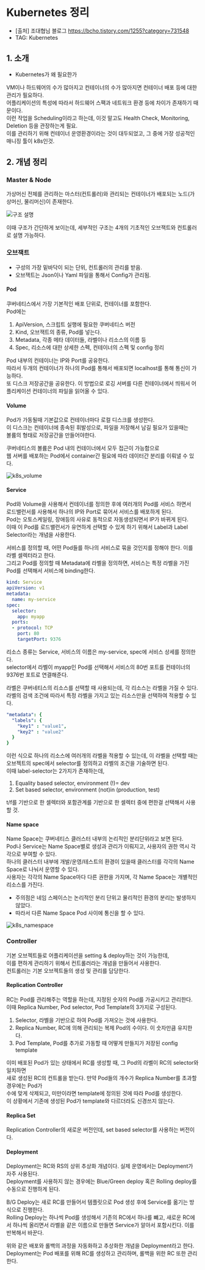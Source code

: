 # Kubernetes 정리

* [출처] 조대협님 블로그 <https://bcho.tistory.com/1255?category=731548>
* TAG: Kubernetes

## 1. 소개

* Kubernetes가 왜 필요한가

VM이나 하드웨어의 수가 많아지고 컨테이너의 수가 많아지면 컨테이너 배포 등에 대한 관리가 필요하다. \
어플리케이션의 특성에 따라서 하드웨어 스팩과 네트워크 환경 등에 차이가 존재하기 때문이다. \
이런 작업을 Scheduling이라고 하는데, 이것 말고도 Health Check, Monitoring, Deletion 등을 관장하는게 필요. \
이를 관리하기 위해 컨테이너 운영환경이라는 것이 대두되었고, 그 중에 가장 성공적인 매니징 툴이 k8s인것.

## 2. 개념 정리

### Master & Node

가상머신 전체를 관리하는 마스터(컨트롤러)와 관리되는 컨테이너가 배포되는 노드(가상머신, 물리머신)이 존재한다.

![구조 설명](./k8s_struct.png)

이때 구조가 간단하게 보이는데, 세부적인 구조는 4개의 기초적인 오브잭트와 컨트롤러로 설명 가능하다.

### 오브잭트

* 구성의 가장 밑바닥이 되는 단위, 컨트롤러의 관리를 받음.
* 오브잭트는 Json이나 Yaml 파일을 통해서 Config가 관리됨.

#### Pod

쿠버네티스에서 가장 기본적인 배포 단위로, 컨테이너를 포함한다. \
Pod에는

1. ApiVersion, 스크립트 실행에 필요한 쿠버네티스 버전
2. Kind, 오브잭트의 종류, Pod를 넣는다.
3. Metadata, 각종 메타 데이터들, 라벨이나 리소스의 이름 등
4. Spec, 리소스에 대한 상세한 스펙, 컨테이너의 스펙 및 config 정리

Pod 내부의 컨테이너는 IP와 Port를 공유한다. \
따라서 두개의 컨테이너가 하나의 Pod를 통해서 배포되면 localhost를 통해 통신이 가능하다. \
또 디스크 저장공간을 공유한다. 이 방법으로 로깅 서버를 다른 컨테이너에서 띄워서 어플리케이션 컨테이너의 파일을 읽어올 수 있다.

#### Volume

Pod가 가동될때 기본값으로 컨테이너마다 로컬 디스크를 생성한다. \
이 디스크는 컨테이너에 종속된 휘발성으로, 파일을 저장해서 남길 필요가 있을때는 \
볼륨의 형태로 저장공간을 만들어야한다.

쿠버네티스의 볼륨은 Pod 내의 컨테이너에서 모두 접근이 가능함으로 \
웹 서버를 배포하는 Pod에서 container간 필요에 따라 데이터간 분리를 이뤄낼 수 있다.

![k8s_volume](./k8s_volume.png)

#### Service

Pod와 Volume을 사용해서 컨테이너를 정의한 후에 여러개의 Pod를 서비스 하면서 \
로드밸런서를 사용해서 하나의 IP와 Port로 묶어서 서비스를 배포하게 된다. \
Pod는 오토스케일링, 장애등의 사유로 동적으로 자동생성되면서 IP가 바뀌게 된다. \
이때 이 Pod를 로드밸런서가 유연하게 선택할 수 있게 하기 위해서 Label과 Label Selector라는 개념을 사용한다.

서비스를 정의할 때, 어떤 Pod들를 하나의 서비스로 묶을 것인지를 정해야 한다. 이를 라벨 셀렉터라고 한다. \
그리고 Pod를 정의할 때 Metadata에 라벨을 정의하면, 서비스는 특정 라벨을 가진 Pod를 선택해서 서비스에 binding한다.

```yaml
kind: Service
apiVersion: v1
metadata:
  name: my-service
spec:
  selector:
    app: myapp
  ports:
  - protocol: TCP
    port: 80
    targetPort: 9376
```

리소스 종류는 Service, 서비스의 이름은 my-service, spec에 서비스 상세를 정의한다. \
selector에서 라벨이 myapp인 Pod를 선택해서 서비스의 80번 포트를 컨테이너의 9376번 포트로 연결해준다.

라벨은 쿠버네티스의 리소스를 선택할 때 사용되는데, 각 리소스는 라벨을 가질 수 있다. \
라벨의 검색 조건에 따라서 특정 라벨을 가지고 있는 리소스만을 선택하여 적용할 수 있다.

```yaml
"metadata": {
  "labels": {
    "key1" : "value1",
    "key2" : "value2"
  }
}
```

이런 식으로 하나의 리소스에 여러개의 라벨을 적용할 수 있는데, 이 라벨을 선택할 때는 \
오브젝트의 spec에서 selector를 정의하고 라벨의 조건을 기술하면 된다. \
이때 label-selector는 2가지가 존재하는데,

1. Equality based selector, environment (!)= dev
2. Set based selector, environment (not)in (production, test)

t/f를 기반으로 한 셀렉터와 포함관계를 기반으로 한 셀렉터 중에 편한걸 선택해서 사용할 것.

#### Name space

Name Space는 쿠버네티스 클러스터 내부의 논리적인 분리단위라고 보면 된다. \
Pod나 Service는 Name Space별로 생성과 관리가 이뤄지고, 사용자의 권한 역시 각각으로 부여할 수 있다. \
하나의 클러스터 내부에 개발/운영/테스트의 환경이 있을때 클러스터를 각각의 Name Space로 나눠서 운영할 수 있다. \
사용자는 각각의 Name Space마다 다른 권한을 가지며, 각 Name Space는 개별적인 리소스를 가진다.

* 주의점은 네임 스페이스는 논리적인 분리 단위고 물리적인 환경의 분리는 발생하지 않았다.
* 따라서 다른 Name Space Pod 사이에 통신을 할 수 있다.

![k8s_namespace](./k8s_namespace.png)

### Controller

기본 오브젝트들로 어플리케이션을 setting & deploy하는 것이 가능한데, \
이를 편하게 관리하기 위해서 컨트롤러라는 개념을 만들어서 사용한다. \
컨트롤러는 기본 오브젝트들의 생성 및 관리를 담당한다.

#### Replication Controller

RC는 Pod를 관리해주는 역할을 하는데, 지정된 숫자의 Pod를 가공시키고 관리한다. \
이때 Replica Number, Pod selector, Pod Template의 3가지로 구성된다.

1. Selector, 라벨을 기반으로 하여 Pod를 가져오는 것에 사용한다.
2. Replica Number, RC에 의해 관리되는 복제 Pod의 수이다. 이 숫자만큼 유지한다.
3. Pod Template, Pod를 추가로 가동할 때 어떻게 만들지가 저장된 config template

이미 배포된 Pod가 있는 상태에서 RC를 생성할 때, 그 Pod의 라벨이 RC의 selector와 일치하면 \
새로 생성된 RC의 컨트롤을 받는다. 만약 Pod들의 개수가 Replica Number를 초과할 경우에는 Pod가 \
수에 맞게 삭제되고, 미만이라면 template에 정의된 것에 따라 Pod를 생성한다. \
이 상황에서 기존에 생성된 Pod가 template와 다르더라도 신경쓰지 않는다.

#### Replica Set

Replication Controller의 새로운 버전인데, set based selector를 사용하는 버전이다.

#### Deployment

Deployment는 RC와 RS의 상위 추상화 개념이다. 실제 운영에서는 Deployment가 자주 사용된다. \
Deployment를 사용하지 않는 경우에는 Blue/Green deploy 혹은 Rolling deploy를 수동으로 진행하게 된다.

B/G Deploy는 새로 RC를 만들어서 템플릿으로 Pod 생성 후에 Service를 옮기는 방식으로 진행한다. \
Rolling Deploy는 하나씩 Pod를 생성해서 기존의 RC에서 하나를 뺴고, 새로운 RC에서 하나씩 올리면서
라벨을 같은 이름으로 만들면 Service가 알아서 포함시킨다. 이를 반복해서 바꾼다.

위와 같은 배포와 롤백의 과정을 자동화하고 추상화한 개념을 Deployment라고 한다. \
Deployment는 Pod 배포를 위해 RC를 생성하고 관리하며, 롤백을 위한 RC 또한 관리한다.
